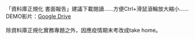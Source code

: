 「資料庫正規化 書面報告」建議下載閱讀......方便Ctrl+滑鼠滾輪放大縮小......<br>
DEMO影片：[Google Drive](https://drive.google.com/file/d/1occt83yWT__cmEKuGZ14rTyVUBRDNY_D/view?usp=sharing)<br>
<br>
除資料庫正規化實務專題之外，因應疫情期末考改成take home。<br>
